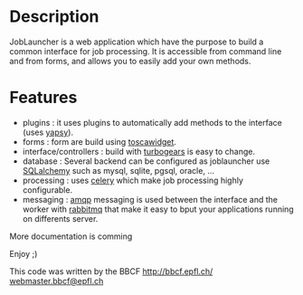 Description
====================
JobLauncher is a web application which have the purpose to build a common interface for job processing.
It is accessible from command line and from forms, and allows you to easily add your own methods.

Features
====================

*  plugins : it uses plugins to automatically add methods to the interface 
      	      (uses [yapsy](http://yapsy.sourceforge.net/)).
*  forms : form are build using [toscawidget](http://www.toscawidgets.org/).
*  interface/controllers : build with [turbogears](http://turbogears.org/) is easy to change.
*  database : Several backend can be configured as joblauncher use [SQLalchemy](http://www.sqlalchemy.org/) 
   	      such as mysql, sqlite, pgsql, oracle, ... 
*  processing : uses [celery](http://celeryproject.org/) which make job processing highly configurable.
*  messaging : [amqp](http://en.wikipedia.org/wiki/Advanced_Message_Queuing_Protocol) messaging is used between the interface and the worker 
   	     with [rabbitmq](http://www.rabbitmq.com/) that make it easy to bput your applications running on differents server.
    

More documentation is comming

Enjoy ;)

 This code was written by the BBCF
 http://bbcf.epfl.ch/              
 webmaster.bbcf@epfl.ch            
